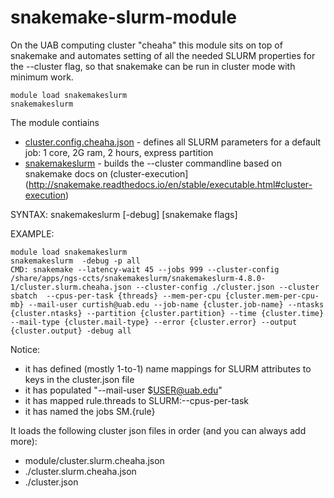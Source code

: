 # snakemake-slurm-module

On the UAB computing cluster "cheaha" this module sits on top of snakemake and automates setting of all the needed SLURM properties for the --cluster flag, so that snakemake can be run in cluster mode with minimum work.

```
module load snakemakeslurm
snakemakeslurm
```

The module contiains
* [cluster.config.cheaha.json](cluster.config.cheaha.json) - defines all SLURM parameters for a default job: 1 core, 2G ram, 2 hours, express partition
* [snakemakeslurm](snakemakeslurm) - builds the --cluster commandline based on snakemake docs on (cluster-execution](http://snakemake.readthedocs.io/en/stable/executable.html#cluster-execution)


SYNTAX: snakemakeslurm [-debug] [snakemake flags]

EXAMPLE:
```
module load snakemakeslurm
snakemakeslurm  -debug -p all
CMD: snakemake --latency-wait 45 --jobs 999 --cluster-config /share/apps/ngs-ccts/snakemakeslurm/snakemakeslurm-4.8.0-1/cluster.slurm.cheaha.json --cluster-config ./cluster.json --cluster sbatch  --cpus-per-task {threads} --mem-per-cpu {cluster.mem-per-cpu-mb} --mail-user curtish@uab.edu --job-name {cluster.job-name} --ntasks {cluster.ntasks} --partition {cluster.partition} --time {cluster.time} --mail-type {cluster.mail-type} --error {cluster.error} --output {cluster.output} -debug all
```

Notice:
 * it has defined (mostly 1-to-1) name mappings for SLURM attributes to keys in the cluster.json file
 * it has populated "--mail-user $USER@uab.edu"
 * it has mapped rule.threads to SLURM:--cpus-per-task
 * it has named the jobs SM.{rule}

It loads the following cluster json files in order (and you can always add more):
 * module/cluster.slurm.cheaha.json
 * ./cluster.slurm.cheaha.json
 * ./cluster.json
 